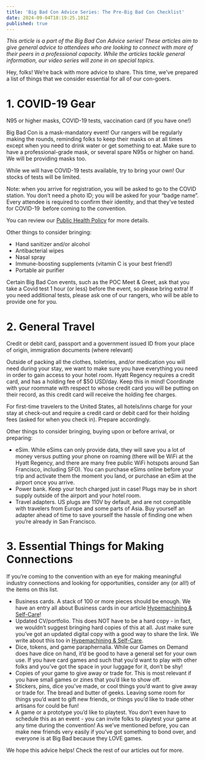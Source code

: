 ```yaml
---
title: 'Big Bad Con Advice Series: The Pre-Big Bad Con Checklist'
date: 2024-09-04T18:19:25.101Z
published: true
---
```


*This article is a part of the Big Bad Con Advice series! These articles aim to give general advice to attendees who are looking to connect with more of their peers in a professional capacity. While the articles tackle general information, our video series will zone in on special topics.*

Hey, folks! We’re back with more advice to share. This time, we’ve prepared a list of things that we consider essential for all of our con-goers.

# 1. COVID-19 Gear

N95 or higher masks, COVID-19 tests, vaccination card (if you have one!)

Big Bad Con is a mask-mandatory event! Our rangers will be regularly making the rounds, reminding folks to keep their masks on at all times except when you need to drink water or get something to eat. Make sure to have a professional-grade mask, or several spare N95s or higher on hand. We will be providing masks too.

While we will have COVID-19 tests available, try to bring your own! Our stocks of tests will be limited.

Note: when you arrive for registration, you will be asked to go to the COVID station. You don’t need a photo ID; you will be asked for your “badge name”. Every attendee is required to confirm their identity, and that they’ve tested for COVID-19  before coming to the convention.

You can review our [Public Health Policy](https://www.bigbadcon.com/public-health-policy/) for more details.

Other things to consider bringing:

* Hand sanitizer and/or alcohol
* Antibacterial wipes
* Nasal spray
* Immune-boosting supplements (vitamin C is your best friend!)
* Portable air purifier

Certain Big Bad Con events, such as the POC Meet & Greet, ask that you take a Covid test 1 hour (or less) before the event, so please bring extra! If you need additional tests, please ask one of our rangers, who will be able to provide one for you. 

# 2. General Travel

Credit or debit card, passport and a government issued ID from your place of origin, immigration documents (where relevant)

Outside of packing all the clothes, toiletries, and/or medication you will need during your stay, we want to make sure you have everything you need in order to gain access to your hotel room. Hyatt Regency requires a credit card, and has a holding fee of $50 USD/day. Keep this in mind! Coordinate with your roommate with respect to whose credit card you will be putting on their record, as this credit card will receive the holding fee charges.

For first-time travelers to the United States, all hotels/inns charge for your stay at check-out and require a credit card or debit card for their holding fees (asked for when you check in). Prepare accordingly.

Other things to consider bringing, buying upon or before arrival, or preparing:

* eSim. While eSims can only provide data, they will save you a lot of money versus putting your phone on roaming (there will be WiFi at the Hyatt Regency, and there are many free public WiFi hotspots around San Francisco, including SFO). You can purchase eSims online before your trip and activate them the moment you land, or purchase an eSim at the airport once you arrive.
* Power bank. Keep your tech charged just in case! Plugs may be in short supply outside of the airport and your hotel room.
* Travel adapters. US plugs are 110V by default, and are not compatible with travelers from Europe and some parts of Asia. Buy yourself an adapter ahead of time to save yourself the hassle of finding one when you’re already in San Francisco.

# 3. Essential Things for Making Connections

If you’re coming to the convention with an eye for making meaningful industry connections and looking for opportunities, consider any (or all!) of the items on this list.

* Business cards. A stack of 100 or more pieces should be enough. We have an entry all about Business cards in our article [Hypemachining & Self-Care](https://www.bigbadcon.com/blog/big-bad-con-advice-series-preparing-to-make-professional-connections/)! 
* Updated CV/portfolio. This does NOT have to be a hard copy - in fact, we wouldn’t suggest bringing hard copies of this at all. Just make sure you’ve got an updated digital copy with a good way to share the link. We write about this too in [Hypemachining & Self-Care](https://www.bigbadcon.com/blog/big-bad-con-advice-series-preparing-to-make-professional-connections/).
* Dice, tokens, and game paraphernalia. While our Games on Demand does have dice on hand, it’d be good to have a general set for your own use. If you have card games and such that you’d want to play with other folks and you’ve got the space in your luggage for it, don’t be shy!
* Copies of your game to give away or trade for. This is most relevant if you have small games or zines that you’d like to show off. 
* Stickers, pins, dice you’ve made, or cool things you’d want to give away or trade for. The bread and butter of geeks. Leaving some room for things you’d want to gift new friends, or things you’d like to trade other artisans for could be fun!
* A game or a prototype you’d like to playtest. You don’t even have to schedule this as an event - you can invite folks to playtest your game at any time during the convention! As we’ve mentioned before, you can make new friends very easily if you’ve got something to bond over, and everyone is at Big Bad because they LOVE games.

We hope this advice helps! Check the rest of our articles out for more.

